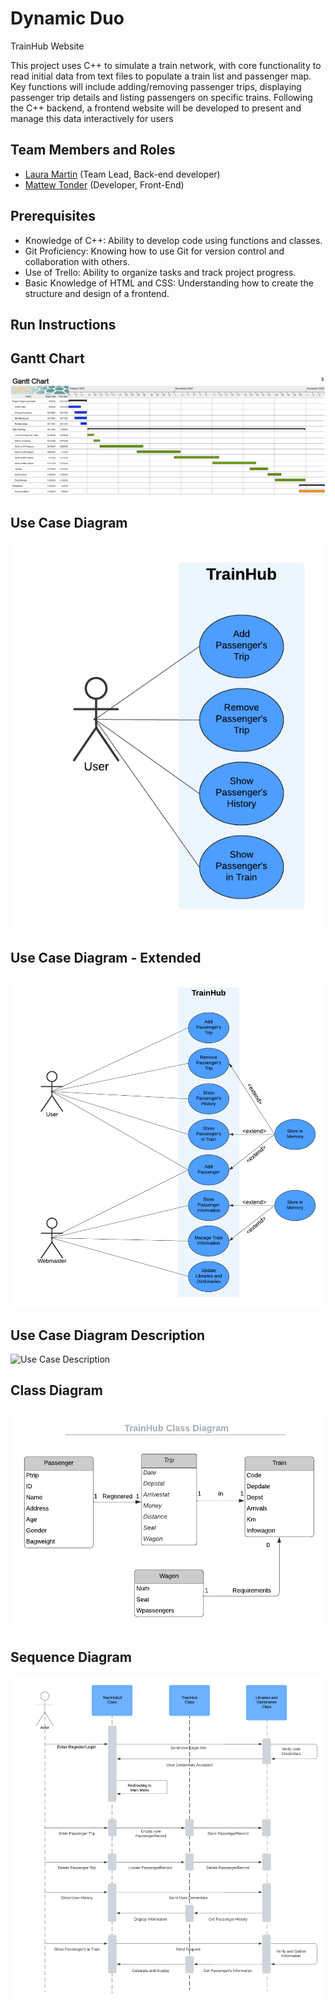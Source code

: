 # Dynamic Duo

TrainHub Website

This project uses C++ to simulate a train network, with core functionality to read initial data from text files to populate a train list and passenger map. Key functions will include adding/removing passenger trips, displaying passenger trip details and listing passengers on specific trains. Following the C++ backend, a frontend website will be developed to present and manage this data interactively for users

## Team Members and Roles

* [Laura Martin](https://github.com/lauuramarttin/CIS350-HW2-Martin.git) (Team Lead, Back-end developer)
* [Mattew Tonder](https://github.com/mattonder/mattonder-CIS350-HW2-Tonder.git) (Developer, Front-End) 

## Prerequisites

- Knowledge of C++: Ability to develop code using functions and classes.
- Git Proficiency: Knowing how to use Git for version control and collaboration with others.
- Use of Trello: Ability to organize tasks and track project progress.
- Basic Knowledge of HTML and CSS: Understanding how to create the structure and design of a frontend.

## Run Instructions

## Gantt Chart
![Gantt Chart](artifacts/CIS350_GanttChart.png)

## Use Case Diagram
![Use Case Diagram](artifacts/Usecase_TrainHub.png)

## Use Case Diagram - Extended
![Use Case Diagram - Extended](artifacts/Usecasex_TrainHub.png)

## Use Case Diagram Description
![Use Case Description](artifacts/UseCaseDescription.png)

## Class Diagram
![Class Diagram](artifacts/ClassDiagram.png)

## Sequence Diagram
![Sequence Diagram](artifacts/Sequence_TrainHub.png)
